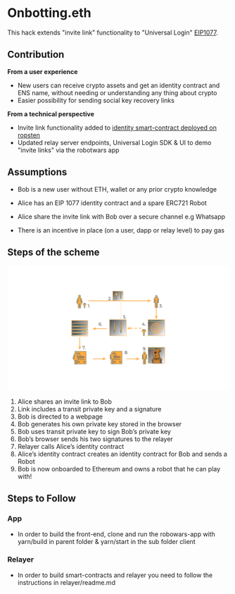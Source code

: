 # Onbotting.eth

This hack extends "invite link" functionality to "Universal Login" [EIP1077](https://github.com/ethereum/EIPs/blob/master/EIPS/eip-1077.md).


## Contribution


**From a user experience**

- New users can receive crypto assets and get an identity contract and ENS name, without needing or understanding any thing about crypto
- Easier possibility for sending social key recovery links


**From a technical perspective**

 - Invite link functionality added to [identity smart-contract deployed on ropsten](https://ropsten.etherscan.io/tx/0x7e50b62248473cf3976829f1d404d6cad911b3c8a3799a31f375403facd9243a)
 - Updated relay server endpoints, Universal Login SDK & UI to demo "invite links" via the robotwars app




## Assumptions

- Bob is a new user without ETH, wallet or any prior crypto knowledge

- Alice has an EIP 1077 identity contract and a spare ERC721 Robot

- Alice share the invite link with Bob over a secure channel e.g Whatsapp

- There is an incentive in place (on a user, dapp or relay level) to pay gas


## Steps of the scheme

![alt text](https://github.com/Dobrokhvalov/CryptoLife/blob/master/onbotting.eth%20(1).svg)

1) Alice shares an  invite link to Bob
2) Link includes a transit private key and a signature
3) Bob is directed to a webpage
4) Bob generates his own private key stored in the browser
5) Bob uses transit private key to sign Bob’s private key
6) Bob’s browser sends his two signatures to the relayer 
7) Relayer calls Alice’s identity contract
8) Alice’s identity contract creates an identity contract for Bob and sends a Robot
9) Bob is now onboarded to Ethereum and owns a robot that he can play with!

## Steps to Follow


### App

- In order to build the front-end, clone and run the robowars-app with yarn/build in parent folder & yarn/start in the sub folder client

### Relayer 

- In order to build smart-contracts and relayer you need to follow the instructions in relayer/readme.md





